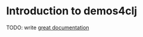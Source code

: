 # Introduction to demos4clj

TODO: write [great documentation](http://jacobian.org/writing/great-documentation/what-to-write/)
